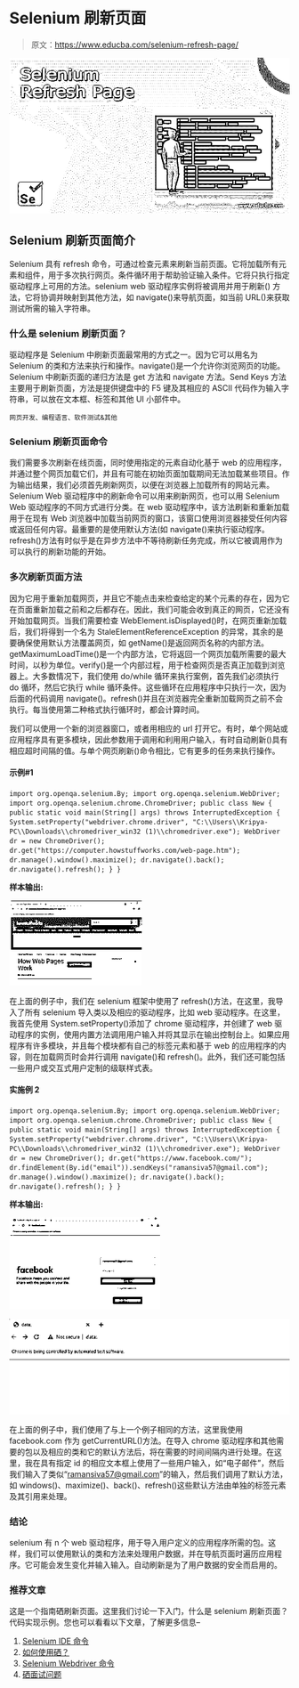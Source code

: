 # Selenium 刷新页面

> 原文：<https://www.educba.com/selenium-refresh-page/>

![Selenium Refresh Page](img/0a1ef6a8640785f2ed1f2a661acd1857.png)



## Selenium 刷新页面简介

Selenium 具有 refresh 命令，可通过检查元素来刷新当前页面。它将加载所有元素和组件，用于多次执行网页。条件循环用于帮助验证输入条件。它将只执行指定驱动程序上可用的方法。selenium web 驱动程序实例将被调用并用于刷新() 方法，它将协调并映射到其他方法，如 navigate()来导航页面，如当前 URL()来获取测试所需的输入字符串。

### 什么是 selenium 刷新页面？

驱动程序是 Selenium 中刷新页面最常用的方式之一。因为它可以用名为 Selenium 的类和方法来执行和操作。navigate()是一个允许你浏览网页的功能。Selenium 中刷新页面的递归方法是 get 方法和 navigate 方法。Send Keys 方法主要用于刷新页面，方法是提供键盘中的 F5 键及其相应的 ASCII 代码作为输入字符串，可以放在文本框、标签和其他 UI 小部件中。

<small>网页开发、编程语言、软件测试&其他</small>

### Selenium 刷新页面命令

我们需要多次刷新在线页面，同时使用指定的元素自动化基于 web 的应用程序，并通过整个网页加载它们，并且有可能在初始页面加载期间无法加载某些项目。作为输出结果，我们必须首先刷新网页，以便在浏览器上加载所有的网站元素。Selenium Web 驱动程序中的刷新命令可以用来刷新网页，也可以用 Selenium Web 驱动程序的不同方式进行分类。在 web 驱动程序中，该方法刷新和重新加载用于在现有 Web 浏览器中加载当前网页的窗口，该窗口使用浏览器接受任何内容或返回任何内容。最重要的是使用默认方法(如 navigate()来执行驱动程序。refresh()方法有时似乎是在异步方法中不等待刷新任务完成，所以它被调用作为可以执行的刷新功能的开始。

### 多次刷新页面方法

因为它用于重新加载网页，并且它不能点击来检查给定的某个元素的存在，因为它在页面重新加载之前和之后都存在。因此，我们可能会收到真正的网页，它还没有开始加载网页。当我们需要检查 WebElement.isDisplayed()时，在网页重新加载后，我们将得到一个名为 StaleElementReferenceException 的异常，其余的是要确保使用默认方法覆盖网页，如 getName()是返回网页名称的内部方法。getMaximumLoadTime()是一个内部方法，它将返回一个网页加载所需要的最大时间，以秒为单位。verify()是一个内部过程，用于检查网页是否真正加载到浏览器上。大多数情况下，我们使用 do/while 循环来执行案例，首先我们必须执行 do 循环，然后它执行 while 循环条件。这些循环在应用程序中只执行一次，因为后面的代码调用 navigate()。refresh()并且在浏览器完全重新加载网页之前不会执行。每当使用第二种格式执行循环时，都会计算时间。

我们可以使用一个新的浏览器窗口，或者用相应的 url 打开它。有时，单个网站或应用程序具有更多模块，因此参数用于调用和利用用户输入，有时自动刷新()具有相应超时间隔的值。与单个网页刷新()命令相比，它有更多的任务来执行操作。

#### 示例#1

`import org.openqa.selenium.By;
import org.openqa.selenium.WebDriver;
import org.openqa.selenium.chrome.ChromeDriver;
public class New {
public static void main(String[] args) throws InterruptedException {
System.setProperty("webdriver.chrome.driver", "C:\\Users\\Kripya-PC\\Downloads\\chromedriver_win32 (1)\\chromedriver.exe");
WebDriver dr = new ChromeDriver();
dr.get("https://computer.howstuffworks.com/web-page.htm");
dr.manage().window().maximize();
dr.navigate().back();
dr.navigate().refresh();
}
}`

**样本输出:**

![1](img/b409f6a0b2471b5e80f27cb408a83bd1.png)



在上面的例子中，我们在 selenium 框架中使用了 refresh()方法，在这里，我导入了所有 selenium 导入类以及相应的驱动程序，比如 web 驱动程序。在这里，我首先使用 System.setProperty()添加了 chrome 驱动程序，并创建了 web 驱动程序的实例，使用内置方法调用用户输入并将其显示在输出控制台上。如果应用程序有许多模块，并且每个模块都有自己的标签元素和基于 web 的应用程序的内容，则在加载网页时会并行调用 navigate()和 refresh()。此外，我们还可能包括一些用户或交互式用户定制的级联样式表。

#### 实施例 2

`import org.openqa.selenium.By;
import org.openqa.selenium.WebDriver;
import org.openqa.selenium.chrome.ChromeDriver;
public class New {
public static void main(String[] args) throws InterruptedException {
System.setProperty("webdriver.chrome.driver", "C:\\Users\\Kripya-PC\\Downloads\\chromedriver_win32 (1)\\chromedriver.exe");
WebDriver dr = new ChromeDriver();
dr.get("https://www.facebook.com/");
dr.findElement(By.id("email")).sendKeys("ramansiva57@gmail.com");
dr.manage().window().maximize();
dr.navigate().back();
dr.navigate().refresh();
}
}`

**样本输出:**

![2](img/df823c8494baa9597b0ad074f21670cb.png)



![3](img/90c292ca0781ce7c5c6857c152c3a6c0.png)



在上面的例子中，我们使用了与上一个例子相同的方法，这里我使用 facebook.com 作为 getCurrentURL()方法。在导入 chrome 驱动程序和其他需要的包以及相应的类和它的默认方法后，将在需要的时间间隔内进行处理。在这里，我在具有指定 id 的相应文本框上使用了一些用户输入，如“电子邮件”，然后我们输入了类似“ramansiva57@gmail.com”的输入，然后我们调用了默认方法，如 windows()、maximize()、back()、refresh()这些默认方法由单独的标签元素及其引用来处理。

### 结论

selenium 有 n 个 web 驱动程序，用于导入用户定义的应用程序所需的包。这样，我们可以使用默认的类和方法来处理用户数据，并在导航页面时遍历应用程序。它可能会发生变化并输入输入。自动刷新是为了用户数据的安全而启用的。

### 推荐文章

这是一个指南硒刷新页面。这里我们讨论一下入门，什么是 selenium 刷新页面？代码实现示例。您也可以看看以下文章，了解更多信息–

1.  [Selenium IDE 命令](https://www.educba.com/selenium-ide-commands/)
2.  [如何使用硒？](https://www.educba.com/how-to-use-selenium/)
3.  [Selenium Webdriver 命令](https://www.educba.com/selenium-webdriver-commands/)
4.  [硒面试问题](https://www.educba.com/selenium-interview-questions/)






